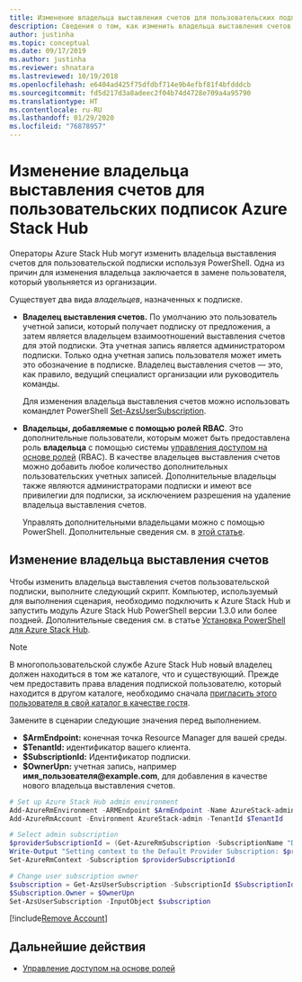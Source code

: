 ```yaml
---
title: Изменение владельца выставления счетов для пользовательских подписок Azure Stack Hub
description: Сведения о том, как изменить владельца выставления счетов для пользовательских подписок Azure Stack Hub.
author: justinha
ms.topic: conceptual
ms.date: 09/17/2019
ms.author: justinha
ms.reviewer: shnatara
ms.lastreviewed: 10/19/2018
ms.openlocfilehash: e6404ad425f75dfdbf714e9b4efbf81f4bfdddcb
ms.sourcegitcommit: fd5d217d3a8adeec2f04b74d4728e709a4a95790
ms.translationtype: HT
ms.contentlocale: ru-RU
ms.lasthandoff: 01/29/2020
ms.locfileid: "76878957"
---
```

# <a name="change-the-billing-owner-for-an-azure-stack-hub-user-subscription"></a>Изменение владельца выставления счетов для пользовательских подписок Azure Stack Hub

Операторы Azure Stack Hub могут изменить владельца выставления счетов для пользовательской подписки используя PowerShell. Одна из причин для изменения владельца заключается в замене пользователя, который увольняется из организации.

Существует два вида *владельцев*, назначенных к подписке.

- **Владелец выставления счетов.** По умолчанию это пользователь учетной записи, который получает подписку от предложения, а затем является владельцем взаимоотношений выставления счетов для этой подписки. Эта учетная запись является администратором подписки. Только одна учетная запись пользователя может иметь это обозначение в подписке. Владелец выставления счетов — это, как правило, ведущий специалист организации или руководитель команды.

  Для изменения владельца выставления счетов можно использовать командлет PowerShell [Set-AzsUserSubscription](/powershell/module/azs.subscriptions.admin/set-azsusersubscription).  

- **Владельцы, добавляемые с помощью ролей RBAC**. Это дополнительные пользователи, которым может быть предоставлена роль **владельца** с помощью системы [управления доступом на основе ролей](azure-stack-manage-permissions.md) (RBAC). В качестве владельцев выставления счетов можно добавить любое количество дополнительных пользовательских учетных записей. Дополнительные владельцы также являются администраторами подписки и имеют все привилегии для подписки, за исключением разрешения на удаление владельца выставления счетов.

  Управлять дополнительными владельцами можно с помощью PowerShell. Дополнительные сведения см. в [этой статье](/azure/role-based-access-control/role-assignments-powershell).

## <a name="change-the-billing-owner"></a>Изменение владельца выставления счетов

Чтобы изменить владельца выставления счетов пользовательской подписки, выполните следующий скрипт. Компьютер, используемый для выполнения сценария, необходимо подключить к Azure Stack Hub и запустить модуль Azure Stack Hub PowerShell версии 1.3.0 или более поздней. Дополнительные сведения см. в статье [Установка PowerShell для Azure Stack Hub](azure-stack-powershell-install.md).

>[!NOTE]
>В многопользовательской службе Azure Stack Hub новый владелец должен находиться в том же каталоге, что и существующий. Прежде чем предоставить права владения подпиской пользователю, который находится в другом каталоге, необходимо сначала [пригласить этого пользователя в свой каталог в качестве гостя](/azure/active-directory/b2b/add-users-administrator).

Замените в сценарии следующие значения перед выполнением.

- **$ArmEndpoint:** конечная точка Resource Manager для вашей среды.
- **$TenantId:** идентификатор вашего клиента.
- **$SubscriptionId:** Идентификатор подписки.
- **$OwnerUpn:** учетная запись, например **имя_пользователя\@example.com**, для добавления в качестве нового владельца выставления счетов.

```powershell
# Set up Azure Stack Hub admin environment
Add-AzureRmEnvironment -ARMEndpoint $ArmEndpoint -Name AzureStack-admin
Add-AzureRmAccount -Environment AzureStack-admin -TenantId $TenantId

# Select admin subscription
$providerSubscriptionId = (Get-AzureRmSubscription -SubscriptionName "Default Provider Subscription").Id
Write-Output "Setting context to the Default Provider Subscription: $providerSubscriptionId"
Set-AzureRmContext -Subscription $providerSubscriptionId

# Change user subscription owner
$subscription = Get-AzsUserSubscription -SubscriptionId $SubscriptionId
$Subscription.Owner = $OwnerUpn
Set-AzsUserSubscription -InputObject $subscription
```

[!include[Remove Account](../../includes/remove-account.md)]

## <a name="next-steps"></a>Дальнейшие действия

- [Управление доступом на основе ролей](azure-stack-manage-permissions.md)
